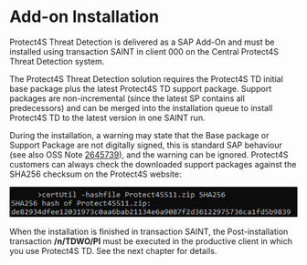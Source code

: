 # Add-on Installation

Protect4S Threat Detection is delivered as a SAP Add-On and must be installed using transaction SAINT in client 000 on the Central Protect4S Threat Detection system.

The Protect4S Threat Detection solution requires the Protect4S TD initial base package plus the latest Protect4S TD support package. Support packages are non-incremental (since the latest SP contains all predecessors) and can be merged into the installation queue to install Protect4S TD to the latest version in one SAINT run.

During the installation, a warning may state that the Base package or Support Package are not digitally signed, this is standard SAP behaviour (see also OSS Note [2645739](https://launchpad.support.sap.com/#/notes/2645739)), and the warning can be ignored. Protect4S customers can always check the downloaded support packages against the SHA256 checksum on the Protect4S website:

![Checking the checksum of a Protect4S downloaded file](<../../.gitbook/assets/image (67) (1) (1).png>)

When the installation is finished in transaction SAINT, the Post-installation transaction **/n/TDWO/PI** must be executed in the productive client in which you use Protect4S TD. See the next chapter for details.
